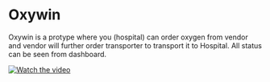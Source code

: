 # Oxywin
Oxywin is a protype where you (hospital) can order oxygen from vendor and vendor will further order transporter to transport it to Hospital.
All status can be seen from dashboard.

[![Watch the video](ss.jpeg)](https://youtu.be/acxZYxAVR4Q)

